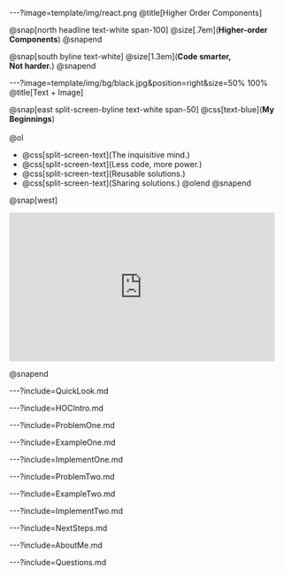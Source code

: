 ---?image=template/img/react.png
@title[Higher Order Components]

@snap[north headline text-white span-100]
@size[.7em](**Higher-order Components**)
@snapend

@snap[south byline text-white]
@size[1.3em](**Code smarter, <br> Not harder.**)
@snapend

---?image=template/img/bg/black.jpg&position=right&size=50% 100%
@title[Text + Image]

@snap[east split-screen-byline text-white span-50]
@css[text-blue](**My Beginnings**)
<br><br>
@ol
- @css[split-screen-text](The inquisitive mind.)
- @css[split-screen-text](Less code, more power.)
- @css[split-screen-text](Reusable solutions.)
- @css[split-screen-text](Sharing solutions.)
@olend
@snapend

@snap[west]
<iframe src="https://giphy.com/embed/ujJfBwPmUDPAEdIYK7" width="480" height="269" frameBorder="0" class="giphy-embed" allowFullScreen></iframe><p><a href="https://giphy.com/gifs/light-typing-deathnote-ujJfBwPmUDPAEdIYK7"></a></p>
@snapend

---?include=QuickLook.md

---?include=HOCIntro.md

---?include=ProblemOne.md

---?include=ExampleOne.md

---?include=ImplementOne.md

---?include=ProblemTwo.md

---?include=ExampleTwo.md

---?include=ImplementTwo.md

---?include=NextSteps.md

---?include=AboutMe.md

---?include=Questions.md
